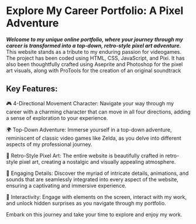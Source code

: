 # Explore My Career Portfolio: A Pixel Adventure
**_Welcome to my unique online portfolio, where your journey through my career is transformed into a top-down, retro-style pixel art adventure._** 
This website stands as a tribute to my enduring passion for videogames. The project has been coded using HTML, CSS, JavaScript, and Pixi. It has also been thoughtfully crafted using Aseprite and Photoshop for the pixel art visuals, along with ProTools for the creation of an original soundtrack


## Key Features:

🎮 4-Directional Movement Character: Navigate your way through my career with a charming character that can move in all four directions, adding a sense of exploration to your experience.

🌍 Top-Down Adventure: Immerse yourself in a top-down adventure, reminiscent of classic video games like Zelda, as you delve into different aspects of my professional journey.

🎨 Retro-Style Pixel Art: The entire website is beautifully crafted in retro-style pixel art, creating a nostalgic and visually appealing atmosphere.

🌟 Engaging Details: Discover the myriad of intricate details, animations, and sounds that are seamlessly integrated into every aspect of the website, ensuring a captivating and immersive experience.

🤝 Interactivity: Engage with elements on the screen, interact with my work, and unlock hidden surprises as you navigate through my portfolio.

Embark on this journey and take your time to explore and enjoy my work.
